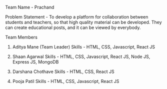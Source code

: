 Team Name - Prachand

Problem Statement - To develop a platform for collaboration between students and teachers, so that high quality material can be developed. They can create educational posts, and it can be viewed by everybody.

Team Members 

1. Aditya Mane (Team Leader)
Skills - HTML, CSS, Javascript, React JS

2. Shaan Agarwal
Skills - HTML, CSS, Javascript, React JS, Node JS, Express JS, MongoDB

3. Darshana Chothave
Skills - HTML, CSS, React JS

4. Pooja Patil
Skills - HTML, CSS, Javascript, React JS